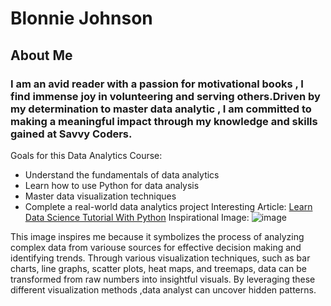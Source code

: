 # Blonnie Johnson
## About Me 
### I am an avid reader with a passion for motivational books , I find immense joy in volunteering and serving others.Driven by my determination to master data analytic , I am committed to making a meaningful impact through my knowledge and skills gained at Savvy Coders.
Goals for this Data Analytics Course:
- Understand the fundamentals of data analytics
- Learn how to use Python for data analysis
- Master data visualization techniques
- Complete a real-world data analytics project
Interesting Article:
[Learn Data Science Tutorial With Python](https//www.geeksforgeeks.org/data-science-with-python-tutorial/)
 Inspirational Image:
  ![image](https://github.com/user-attachments/assets/230a8506-bdfc-4279-a1ee-c63e58bfd0b7)

This image inspires me because it symbolizes the process of analyzing complex data from variouse sources for effective decision making and identifying trends.
Through various visualization techniques, such as bar charts, line graphs, scatter plots, heat maps, and treemaps, data can be transformed from raw numbers into insightful visuals.
By  leveraging these different visualization methods ,data analyst can uncover hidden patterns.

